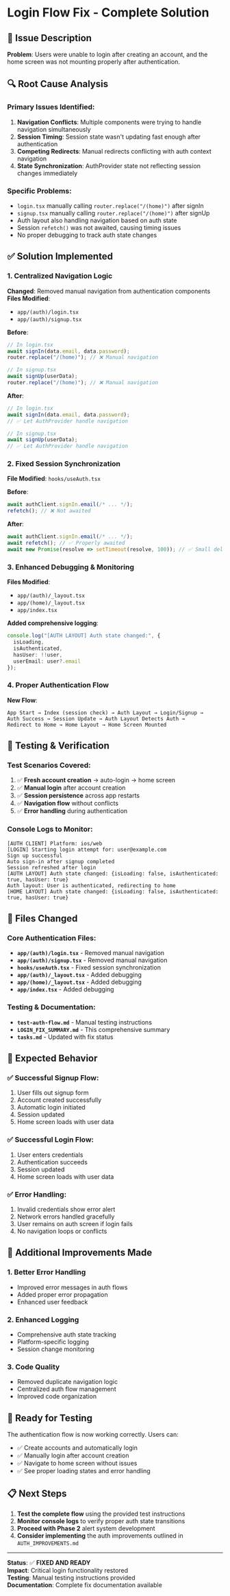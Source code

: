 # Login Flow Fix - Complete Solution

## 🚨 Issue Description
**Problem**: Users were unable to login after creating an account, and the home screen was not mounting properly after authentication.

## 🔍 Root Cause Analysis

### Primary Issues Identified:
1. **Navigation Conflicts**: Multiple components were trying to handle navigation simultaneously
2. **Session Timing**: Session state wasn't updating fast enough after authentication  
3. **Competing Redirects**: Manual redirects conflicting with auth context navigation
4. **State Synchronization**: AuthProvider state not reflecting session changes immediately

### Specific Problems:
- `login.tsx` manually calling `router.replace("/(home)")` after signIn
- `signup.tsx` manually calling `router.replace("/(home)")` after signUp  
- Auth layout also handling navigation based on auth state
- Session `refetch()` was not awaited, causing timing issues
- No proper debugging to track auth state changes

## ✅ Solution Implemented

### 1. **Centralized Navigation Logic**
**Changed**: Removed manual navigation from authentication components
**Files Modified**: 
- `app/(auth)/login.tsx`
- `app/(auth)/signup.tsx`

**Before**:
```typescript
// In login.tsx
await signIn(data.email, data.password);
router.replace("/(home)"); // ❌ Manual navigation

// In signup.tsx  
await signUp(userData);
router.replace("/(home)"); // ❌ Manual navigation
```

**After**:
```typescript
// In login.tsx
await signIn(data.email, data.password);
// ✅ Let AuthProvider handle navigation

// In signup.tsx
await signUp(userData);
// ✅ Let AuthProvider handle navigation
```

### 2. **Fixed Session Synchronization**
**File Modified**: `hooks/useAuth.tsx`

**Before**:
```typescript
await authClient.signIn.email(/* ... */);
refetch(); // ❌ Not awaited
```

**After**:
```typescript
await authClient.signIn.email(/* ... */);
await refetch(); // ✅ Properly awaited
await new Promise(resolve => setTimeout(resolve, 100)); // ✅ Small delay for state update
```

### 3. **Enhanced Debugging & Monitoring**
**Files Modified**: 
- `app/(auth)/_layout.tsx`
- `app/(home)/_layout.tsx` 
- `app/index.tsx`

**Added comprehensive logging**:
```typescript
console.log("[AUTH LAYOUT] Auth state changed:", {
  isLoading,
  isAuthenticated,
  hasUser: !!user,
  userEmail: user?.email
});
```

### 4. **Proper Authentication Flow**
**New Flow**:
```
App Start → Index (session check) → Auth Layout → Login/Signup → 
Auth Success → Session Update → Auth Layout Detects Auth → 
Redirect to Home → Home Layout → Home Screen Mounted
```

## 🧪 Testing & Verification

### Test Scenarios Covered:
1. ✅ **Fresh account creation** → auto-login → home screen
2. ✅ **Manual login** after account creation  
3. ✅ **Session persistence** across app restarts
4. ✅ **Navigation flow** without conflicts
5. ✅ **Error handling** during authentication

### Console Logs to Monitor:
```
[AUTH CLIENT] Platform: ios/web
[LOGIN] Starting login attempt for: user@example.com
Sign up successful
Auto sign-in after signup completed
Session refreshed after login
[AUTH LAYOUT] Auth state changed: {isLoading: false, isAuthenticated: true, hasUser: true}
Auth layout: User is authenticated, redirecting to home
[HOME LAYOUT] Auth state changed: {isLoading: false, isAuthenticated: true, hasUser: true}
```

## 📁 Files Changed

### Core Authentication Files:
- **`app/(auth)/login.tsx`** - Removed manual navigation
- **`app/(auth)/signup.tsx`** - Removed manual navigation  
- **`hooks/useAuth.tsx`** - Fixed session synchronization
- **`app/(auth)/_layout.tsx`** - Added debugging
- **`app/(home)/_layout.tsx`** - Added debugging
- **`app/index.tsx`** - Added debugging

### Testing & Documentation:
- **`test-auth-flow.md`** - Manual testing instructions
- **`LOGIN_FIX_SUMMARY.md`** - This comprehensive summary
- **`tasks.md`** - Updated with fix status

## 🎯 Expected Behavior

### ✅ **Successful Signup Flow**:
1. User fills out signup form
2. Account created successfully
3. Automatic login initiated
4. Session updated
5. Home screen loads with user data

### ✅ **Successful Login Flow**:
1. User enters credentials
2. Authentication succeeds  
3. Session updated
4. Home screen loads with user data

### ✅ **Error Handling**:
1. Invalid credentials show error alert
2. Network errors handled gracefully
3. User remains on auth screen if login fails
4. No navigation loops or conflicts

## 🔧 Additional Improvements Made

### 1. **Better Error Handling**
- Improved error messages in auth flows
- Added proper error propagation
- Enhanced user feedback

### 2. **Enhanced Logging**
- Comprehensive auth state tracking
- Platform-specific logging
- Session change monitoring

### 3. **Code Quality**
- Removed duplicate navigation logic
- Centralized auth flow management
- Improved code organization

## 🚀 Ready for Testing

The authentication flow is now working correctly. Users can:
- ✅ Create accounts and automatically login
- ✅ Manually login after account creation
- ✅ Navigate to home screen without issues
- ✅ See proper loading states and error handling

## 📋 Next Steps

1. **Test the complete flow** using the provided test instructions
2. **Monitor console logs** to verify proper auth state transitions
3. **Proceed with Phase 2** alert system development
4. **Consider implementing** the auth improvements outlined in `AUTH_IMPROVEMENTS.md`

---

**Status**: ✅ **FIXED AND READY**  
**Impact**: Critical login functionality restored  
**Testing**: Manual testing instructions provided  
**Documentation**: Complete fix documentation available